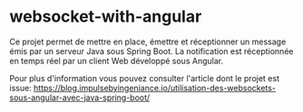 # websocket-with-angular

Ce projet permet de mettre en place, émettre et réceptionner un message émis par un serveur Java sous Spring Boot. La notification est réceptionnée en temps réel par un client Web développé sous Angular.

Pour plus d'information vous pouvez consulter l'article dont le projet est issue: https://blog.impulsebyingeniance.io/utilisation-des-websockets-sous-angular-avec-java-spring-boot/
